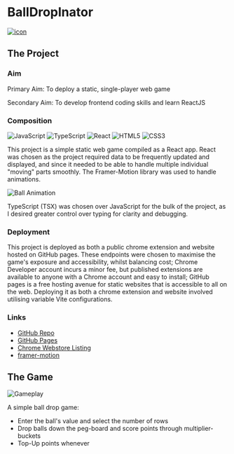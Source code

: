# BallDropInator

[![icon](https://i.imgur.com/vwr64NR.png)](https://chromewebstore.google.com/detail/ball-drop-inator/hgdpckafmcaepoijfhilcdginkignoen)

## The Project

### Aim
Primary Aim: To deploy a static, single-player web game

Secondary Aim: To develop frontend coding skills and learn ReactJS

### Composition
![JavaScript](https://img.shields.io/badge/JavaScript-F7DF1E?logo=javascript&logoColor=black) ![TypeScript](https://img.shields.io/badge/TypeScript-3178C6?logo=typescript&logoColor=white) ![React](https://img.shields.io/badge/React-20232A?logo=react&logoColor=61DAFB) ![HTML5](https://img.shields.io/badge/HTML5-E34F26?logo=html5&logoColor=white) ![CSS3](https://img.shields.io/badge/CSS3-1572B6?logo=css3&logoColor=white)

This project is a simple static web game compiled as a React app. React was chosen as the project required data to be frequently updated and displayed, and since it needed to be able to handle multiple individual "moving" parts smoothly. The Framer-Motion library was used to handle animations.

![Ball Animation](https://media3.giphy.com/media/v1.Y2lkPTc5MGI3NjExOXZoeDNmdTd3N3lmb3o1Z29qdTZxazFuZjB4azBnN2VpYWJtZG9lbCZlcD12MV9pbnRlcm5hbF9naWZfYnlfaWQmY3Q9Zw/u3a8Bq8A8kRMh6RZ9r/giphy.gif)

TypeScript (TSX) was chosen over JavaScript for the bulk of the project, as I desired greater control over typing for clarity and debugging.

### Deployment
This project is deployed as both a public chrome extension and website hosted on GitHub pages. These endpoints were chosen to maximise the game's exposure and accessibility, whilst balancing cost; Chrome Developer account incurs a minor fee, but published extensions are available to anyone with a Chrome account and easy to install; GitHub pages is a free hosting avenue for static websites that is accessible to all on the web. Deploying it as both a chrome extension and website involved utilising variable Vite configurations.

### Links
- [GitHub Repo](https://github.com/Felix-Lin-8864/BallDropInator)
- [GitHub Pages](https://felix-lin-8864.github.io/BallDropInator/)
- [Chrome Webstore Listing](https://chromewebstore.google.com/detail/ball-drop-inator/hgdpckafmcaepoijfhilcdginkignoen)
- [framer-motion](https://www.npmjs.com/package/framer-motion)

## The Game
![Gameplay](https://media0.giphy.com/media/v1.Y2lkPTc5MGI3NjExdjE4OWVia200OTN5aGp5bTJ5MXphdnJ3Z3M2ZTgwMmYwd25zMmw5ZiZlcD12MV9pbnRlcm5hbF9naWZfYnlfaWQmY3Q9Zw/KFYoVH1sVE1bd3BCqW/giphy.gif)

A simple ball drop game:
- Enter the ball's value and select the number of rows
- Drop balls down the peg-board and score points through multiplier-buckets
- Top-Up points whenever
